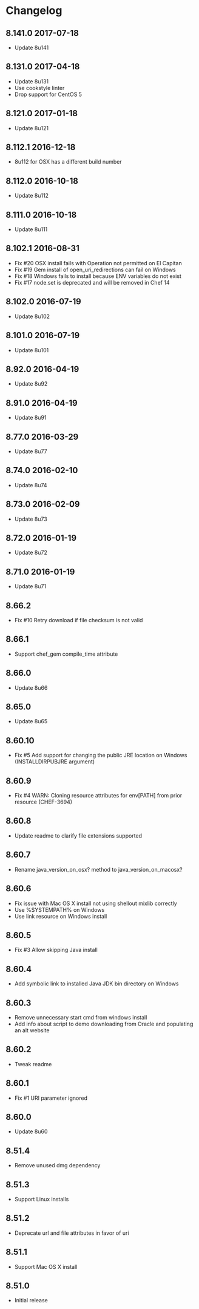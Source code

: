# Changelog

## 8.141.0 2017-07-18

- Update 8u141

## 8.131.0 2017-04-18

- Update 8u131
- Use cookstyle linter
- Drop support for CentOS 5

## 8.121.0 2017-01-18

- Update 8u121

## 8.112.1 2016-12-18

- 8u112 for OSX has a different build number

## 8.112.0 2016-10-18

- Update 8u112

## 8.111.0 2016-10-18

- Update 8u111

## 8.102.1 2016-08-31

- Fix #20 OSX install fails with Operation not permitted on El Capitan
- Fix #19 Gem install of open_uri_redirections can fail on Windows
- Fix #18 Windows fails to install because ENV variables do not exist
- Fix #17 node.set is deprecated and will be removed in Chef 14

## 8.102.0 2016-07-19

- Update 8u102

## 8.101.0 2016-07-19

- Update 8u101

## 8.92.0 2016-04-19

- Update 8u92

## 8.91.0 2016-04-19

- Update 8u91

## 8.77.0 2016-03-29

- Update 8u77

## 8.74.0 2016-02-10

- Update 8u74

## 8.73.0 2016-02-09

- Update 8u73

## 8.72.0 2016-01-19

- Update 8u72

## 8.71.0 2016-01-19

- Update 8u71

## 8.66.2

- Fix #10 Retry download if file checksum is not valid 

## 8.66.1

- Support chef_gem compile_time attribute

## 8.66.0

- Update 8u66

## 8.65.0

- Update 8u65

## 8.60.10

- Fix #5 Add support for changing the public JRE location on Windows (INSTALLDIRPUBJRE argument)

## 8.60.9

- Fix #4 WARN: Cloning resource attributes for env[PATH] from prior resource (CHEF-3694)

## 8.60.8

- Update readme to clarify file extensions supported

## 8.60.7

- Rename java_version_on_osx? method to java_version_on_macosx?

## 8.60.6

- Fix issue with Mac OS X install not using shellout mixlib correctly
- Use %SYSTEMPATH% on Windows
- Use link resource on Windows install

## 8.60.5

- Fix #3 Allow skipping Java install

## 8.60.4

- Add symbolic link to installed Java JDK bin directory on Windows

## 8.60.3

- Remove unnecessary start cmd from windows install
- Add info about script to demo downloading from Oracle and populating an alt website

## 8.60.2

- Tweak readme

## 8.60.1

- Fix #1 URI parameter ignored

## 8.60.0

- Update 8u60

## 8.51.4

- Remove unused dmg dependency

## 8.51.3

- Support Linux installs

## 8.51.2

- Deprecate url and file attributes in favor of uri

## 8.51.1

- Support Mac OS X install

## 8.51.0

- Initial release
